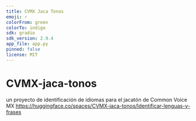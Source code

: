 ```yaml
---
title: CVMX Jaca Tonos
emoji: ⚡
colorFrom: green
colorTo: indigo
sdk: gradio
sdk_version: 2.9.4
app_file: app.py
pinned: false
license: MIT
---
```



# CVMX-jaca-tonos
un proyecto de identificación de idiomas para el jacatón de Common Voice MX
https://huggingface.co/spaces/CVMX-jaca-tonos/Identificar-lenguas-y-frases